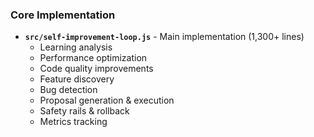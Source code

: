 ### Core Implementation

- **`src/self-improvement-loop.js`** - Main implementation (1,300+ lines)
  - Learning analysis
  - Performance optimization
  - Code quality improvements
  - Feature discovery
  - Bug detection
  - Proposal generation & execution
  - Safety rails & rollback
  - Metrics tracking
